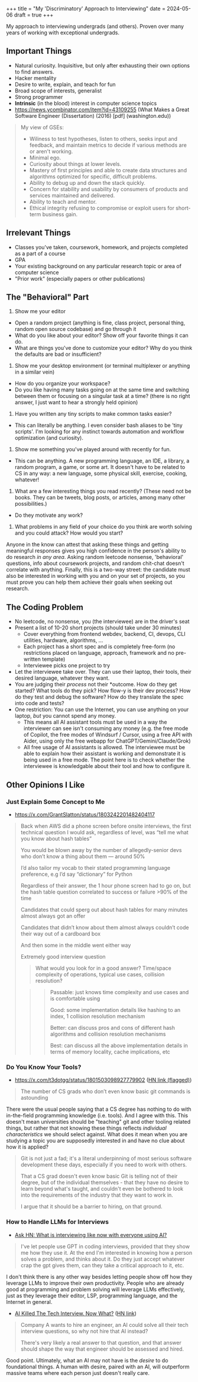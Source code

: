 +++
title = "My 'Discriminatory' Approach to Interviewing"
date = 2024-05-06
draft = true
+++

My approach to interviewing undergrads (and others). Proven over many years of working with exceptional undergrads.

## Important Things

- Natural curiosity. Inquisitive, but only after exhausting their own options to find answers.
- Hacker mentality
- Desire to write, explain, and teach for fun
- Broad scope of interests, generalist
- Strong programmer
- **Intrinsic** (in the blood) interest in computer science topics
- https://news.ycombinator.com/item?id=43109255 (What Makes a Great Software Engineer (Dissertation) (2016) [pdf] (washington.edu))

> My view of GSEs:
> - Wiliness to test hypotheses, listen to others, seeks input and feedback, and maintain metrics to decide if various methods are or aren't working.
> - Minimal ego.
> - Curiosity about things at lower levels.
> - Mastery of first principles and able to create data structures and algorithms optimized for specific, difficult problems.
> - Ability to debug up and down the stack quickly.
> - Concern for stability and usability by consumers of products and services maintained and delivered.
> - Ability to teach and mentor.
> - Ethical integrity refusing to compromise or exploit users for short-term business gain.

## Irrelevant Things

- Classes you've taken, coursework, homework, and projects completed as a part of a course
- GPA
- Your existing background on any particular research topic or area of computer science
- "Prior work" (especially papers or other publications)

## The "Behavioral" Part

1. Show me your editor
  - Open a random project (anything is fine, class project, personal thing, random open source codebase) and go through it
  - What do you like about your editor? Show off your favorite things it can do.
  - What are things you've done to customize your editor? Why do you think the defaults are bad or insufficient?
1. Show me your desktop environment (or terminal multiplexer or anything in a similar vein)
  - How do you organize your workspace?
  - Do you like having many tasks going on at the same time and switching between them or focusing on a singular task at a time? (there is no right answer, I just want to hear a strongly held opinion)
1. Have you written any tiny scripts to make common tasks easier?
  - This can literally be anything. I even consider bash aliases to be 'tiny scripts'. I'm looking for any instinct towards automation and workflow optimization (and curiosity).
1. Show me something you've played around with recently for fun.
  - This can be anything. A new programming language, an IDE, a library, a random program, a game, or some art. It doesn't have to be related to CS in any way: a new language, some physical skill, exercise, cooking, whatever!
1. What are a few interesting things you read recently? (These need not be books. They can be tweets, blog posts, or articles, among many other possibilities.)
  - Do they motivate any work?
1. What problems in any field of your choice do you think are worth solving and you could attack? How would you start?

Anyone in the know can attest that asking these things and getting meaningful responses gives you high confidence in the person's ability to do research *in any area*.
Asking random leetcode nonsense, 'behavioral' questions, info about coursework projects, and random chit-chat doesn't correlate with anything.
Finally, this is a two-way street: the candidate must also be interested in working with you and on your set of projects, so you must prove you can help them achieve their goals when seeking out research.

## The Coding Problem

- No leetcode, no nonsense, you (the interviewee) are in the driver's seat
- Present a list of 10-20 short projects (should take under 30 minutes)
  - Cover everything from frontend webdev, backend, CI, devops, CLI utilities, hardware, algorithms, ...
  - Each project has a short spec and is completely free-form (no restrictions placed on language, approach, framework and no pre-written template)
  - Interviewee picks one project to try
- Let the interviewee take over. They can use their laptop, their tools, their desired language, whatever they want.
- You are judging their *process* not their *outcome. How do they get started? What tools do they pick? How flow-y is their dev process? How do they test and debug the software? How do they translate the spec into code and tests?
- One restriction: You can use the Internet, you can use anything on your laptop, *but* you cannot spend any money.
  - This means all AI assistant tools must be used in a way the interviewer can see isn't consuming any money (e.g. the free mode of Copilot, the free modes of Windsurf / Cursor, using a free API with Aider, using only the free webapp for ChatGPT/Gemini/Claude/Grok)
  - All free usage of AI assistants is allowed. The interviewee must be able to explain how their assistant is working and demonstrate it is being used in a free mode. The point here is to check whether the interviewee is knowledgable about their tool and how to configure it.

## Other Opinions I Like

### Just Explain Some Concept to Me

- https://x.com/GrantSlatton/status/1803242201482404117

> Back when AWS did a phone screen before onsite interviews, the first technical question I would ask, regardless of level, was “tell me what you know about hash tables”
>
> You would be blown away by the number of allegedly-senior devs who don’t know a thing about them — around 50%
>
> I’d also tailor my vocab to their stated programming language preference, e.g I’d say “dictionary” for Python
>
> Regardless of their answer, the 1 hour phone screen had to go on, but the hash table question correlated to success or failure >90% of the time
>
> Candidates that could sperg out about hash tables for many minutes almost always got an offer
>
> Candidates that didn’t know about them almost always couldn’t code their way out of a cardboard box
>
> And then some in the middle went either way
>
> Extremely good interview question
>
> > What would you look for in a good answer? Time/space complexity of operations, typical use cases, collision resolution?
>
> > > Passable: just knows time complexity and use cases and is comfortable using
> > >
> > > Good: some implementation details like hashing to an index, 1 collision resolution mechanism
> > >
> > > Better: can discuss pros and cons of different hash algorithms and collision resolution mechanisms
> > >
> > > Best: can discuss all the above implementation details in terms of memory locality, cache implications, etc

### Do You Know Your Tools?

- https://x.com/t3dotgg/status/1801503098927779902 ([HN link (flagged)](https://news.ycombinator.com/item?id=40689779))

> The number of CS grads who don’t even know basic git commands is astounding

There were the usual people saying that a CS degree has nothing to do with in-the-field programming knowledge (i.e. tools).
And I agree with this.
This doesn't mean universities should be "teaching" git and other tooling related things, but rather that not knowing these things reflects *individual characteristics* we should select against.
What does it mean when you are studying a topic you are supposedly interested in and have no clue about how it is applied?

> Git is not just a fad; it's a literal underpinning of most serious software development these days, especially if you need to work with others.
>
> That a CS grad doesn't even know basic Git is telling not of their degree, but of the individual themselves - that they have no desire to learn beyond what's taught, and couldn't even be bothered to look into the requirements of the industry that they want to work in.
>
> I argue that it should be a barrier to hiring, on that ground.

### How to Handle LLMs for Interviews

- [Ask HN: What is interviewing like now with everyone using AI?](https://news.ycombinator.com/item?id=42909166)

> I've let people use GPT in coding interviews, provided that they show me how they use it. At the end I'm interested in knowing how a person solves a problem, and thinks about it. Do they just accept whatever crap the gpt gives them, can they take a critical approach to it, etc.

I don't think there is any other way besides letting people show off how they leverage LLMs to improve their own productivity.
People who are already good at programming and problem solving will leverage LLMs effectively, just as they leverage their editor, LSP, programming language, and the Internet in general.

- [AI Killed The Tech Interview. Now What?](https://kanenarraway.com/posts/ai-killed-the-tech-interview-now-what/) ([HN link](https://news.ycombinator.com/item?id=43108673))

> Company A wants to hire an engineer, an AI could solve all their tech interview questions, so why not hire that AI instead?
>
> There's very likely a real answer to that question, and that answer should shape the way that engineer should be assessed and hired.

Good point. Ultimately, what an AI may not have is the *desire* to do foundational things. A human with desire, paired with an AI, will outperform massive teams where each person just doesn't really care.
